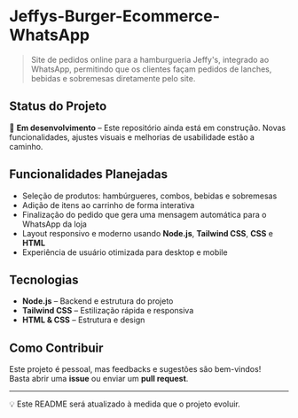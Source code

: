 # Jeffys-Burger-Ecommerce-WhatsApp

> Site de pedidos online para a hamburgueria Jeffy's, integrado ao WhatsApp, permitindo que os clientes façam pedidos de lanches, bebidas e sobremesas diretamente pelo site.

## Status do Projeto
🚧 **Em desenvolvimento** – Este repositório ainda está em construção. Novas funcionalidades, ajustes visuais e melhorias de usabilidade estão a caminho.

## Funcionalidades Planejadas
- Seleção de produtos: hambúrgueres, combos, bebidas e sobremesas  
- Adição de itens ao carrinho de forma interativa  
- Finalização do pedido que gera uma mensagem automática para o WhatsApp da loja  
- Layout responsivo e moderno usando **Node.js**, **Tailwind CSS**, **CSS** e **HTML**  
- Experiência de usuário otimizada para desktop e mobile  

## Tecnologias
- **Node.js** – Backend e estrutura do projeto  
- **Tailwind CSS** – Estilização rápida e responsiva  
- **HTML & CSS** – Estrutura e design   

## Como Contribuir
Este projeto é pessoal, mas feedbacks e sugestões são bem-vindos!  
Basta abrir uma **issue** ou enviar um **pull request**.

---

💡 Este README será atualizado à medida que o projeto evoluir.
